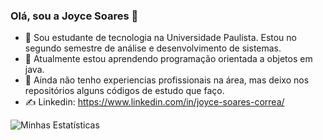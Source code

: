 ### Olá, sou a Joyce Soares 👋

- 🔭 Sou estudante de tecnologia na Universidade Paulista. Estou no segundo semestre de análise e desenvolvimento de sistemas.
- 🌱 Atualmente estou aprendendo programação orientada a objetos em java.
- 👯 Ainda não tenho experiencias profissionais na área, mas deixo nos repositórios alguns códigos de estudo que faço.
- ✍️ Linkedin: https://www.linkedin.com/in/joyce-soares-correa/

![Minhas Estatísticas](https://github-readme-stats.vercel.app/api?username=joyce-soares_icons=true&theme=radical)

